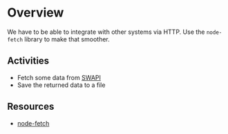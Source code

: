 # Overview

We have to be able to integrate with other systems via HTTP. Use the `node-fetch` library to make that smoother.

## Activities

- Fetch some data from [SWAPI](https://swapi.dev/api/people/1)
- Save the returned data to a file

## Resources

- [node-fetch](https://stackabuse.com/making-http-requests-in-node-js-with-node-fetch/)
